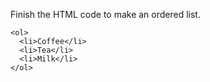 Finish the HTML code to make an ordered list.

    <ol>
      <li>Coffee</li>
      <li>Tea</li>
      <li>Milk</li>
    </ol>
